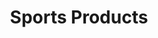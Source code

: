 ---
ee_id: '145'
site: '1'
type: '2'
url: 2010-077-sports-products
title: Sports Products
year: '2010'
display_year: '2010'
medium: painted bronze, rubber, and Oakley M-Frame lenses
dims: 2 x 5 x 5 inches
pitch:
ps:
live_url:
related:
youtube:
related_code:
imgs: sports-products-2010-077-full-database-ropac_1.jpg
subheading:
download:
add_credit:
commission:
layout: things-i-made
---